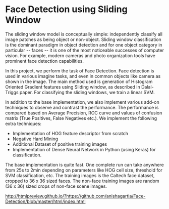 # Face Detection using Sliding Window
The sliding window model is conceptually simple: independently classify all image patches as being object or non-object. Sliding window classification is the dominant paradigm in object detection and for one object category in particular -- faces -- it is one of the most noticeable successes of computer vision. For example, modern cameras and photo organization tools have prominent face detection capabilities. 

In this project, we perform the task of Face Detection. Face detection is used in various imagine tasks, and even in common objects like camera as shown in the image. The main method used is generation of Histogram Oriented Gradient features using Sliding window, as described in Dalal-Triggs paper. For classifying the sliding windows, we train a linear SVM.

In addition to the base implementation, we also implement various add-on techniques to observe and contrast the performance. The performance is compared based on Average Precision, ROC curve and values of confusion matrix (True Positives, False Negatives etc.). We implement the following extra techniques:

 - Implementation of HOG feature descriptor from scratch
 - Negative Hard Mining
 - Additional Dataset of positive training images
 - Implementation of Dense Neural Network in Python (using Keras) for classification.

The base implementation is quite fast. One complete run can take anywhere from 25s to 2min depending on parameters like HOG cell size, threshold for SVM classification, etc. The training images is the Caltech face dataset, cropped to 36 x 36 sized faces. The non-face training images are random (36 x 36) sized crops of non-face scene images.


http://htmlpreview.github.io/?https://github.com/anishagartia/Face-Detection/blob/master/html/index.html
